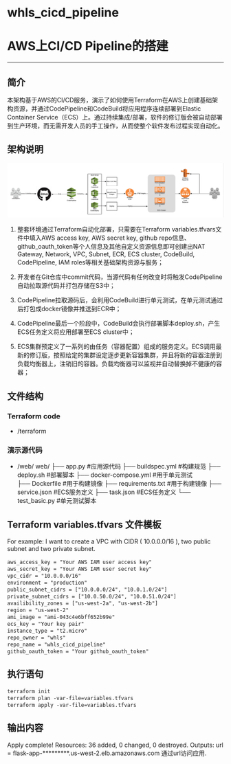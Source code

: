 # whls_cicd_pipeline

# AWS上CI/CD Pipeline的搭建

------


## 简介
本架构基于AWS的CI/CD服务，演示了如何使用Terraform在AWS上创建基础架构资源，并通过CodePipeline和CodeBuild将应用程序连续部署到Elastic Container Service（ECS）上。通过持续集成/部署，软件的修订版会被自动部署到生产环境，而无需开发人员的手工操作，从而使整个软件发布过程实现自动化。

## 架构说明
![](whls_cicd_pipeline.png)

1.	整套环境通过Terraform自动化部署，只需要在Terraform variables.tfvars文件中填入AWS access key, AWS secret key, github repo信息、github_oauth_token等个人信息及其他自定义资源信息即可创建出NAT Gateway, Network, VPC, Subnet, ECR, ECS cluster, CodeBuild, CodePipeline, IAM roles等相关基础架构资源与服务；

2.	开发者在Git仓库中commit代码，当源代码有任何改变时将触发CodePipeline自动拉取源代码并打包存储在S3中；

3.	CodePipeline拉取源码后，会利用CodeBuild进行单元测试，在单元测试通过后打包成docker镜像并推送到ECR中；

4.	CodePipeline最后一个阶段中，CodeBuild会执行部署脚本deploy.sh，产生ECS任务定义将应用部署至ECS cluster中；

5.	ECS集群预定义了一系列的由任务（容器配置）组成的服务定义。ECS调用最新的修订版，按照给定的集群设定逐步更新容器集群，并且将新的容器注册到负载均衡器上，注销旧的容器。负载均衡器可以监视并自动替换掉不健康的容器；

## 文件结构
### Terraform code
* /terraform
### 演示源代码
* /web/
web/
├── app.py				#应用源代码
├── buildspec.yml			#构建规范
├── deploy.sh			#部署脚本
├── docker-compose.yml		#用于单元测试		
├── Dockerfile			#用于构建镜像
├── requirements.txt		#用于构建镜像
├── service.json			#ECS服务定义
├── task.json			#ECS任务定义
└── test_basic.py			#单元测试脚本

## Terraform variables.tfvars 文件模板
For example: I want to create a VPC with CIDR ( 10.0.0.0/16 ), two public subnet and two private subnet.

```
aws_access_key = "Your AWS IAM user access key"
aws_secret_key = "Your AWS IAM user secret key"
vpc_cidr = "10.0.0.0/16"
environment = "production"
public_subnet_cidrs = ["10.0.0.0/24", "10.0.1.0/24"]
private_subnet_cidrs = ["10.0.50.0/24", "10.0.51.0/24"]
availibility_zones = ["us-west-2a", "us-west-2b"]
region = "us-west-2"
ami_image = "ami-043c4e6bff652b99e"
ecs_key = "Your key pair"
instance_type = "t2.micro"
repo_owner = "whls"
repo_name = "whls_cicd_pipeline"
github_oauth_token = "Your github_oauth_token"

```

## 执行语句
```
terraform init
terraform plan -var-file=variables.tfvars
terraform apply -var-file=variables.tfvars
```

## 输出内容
Apply complete! Resources: 36 added, 0 changed, 0 destroyed.
Outputs:
url = flask-app-*********.us-west-2.elb.amazonaws.com
通过url访问应用.


